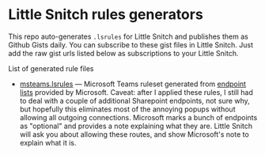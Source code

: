 # Little Snitch rules generators

This repo auto-generates `.lsrules` for Little Snitch and publishes them as Github Gists daily. You can subscribe to these gist files in Little Snitch. Just add the raw gist urls listed below as subscriptions to your Little Snitch.

List of generated rule files

* [msteams.lsrules](https://gist.githubusercontent.com/maxim/2ae0a2b68bb6ae053ee0a72e57e4e34d/raw/8a11aadf5b2324a83ccda52b91e132d86c7a1f87/msteams.lsrules) — Microsoft Teams ruleset generated from [endpoint lists](https://endpoints.office.com/endpoints/worldwide?clientrequestid=d61270c3-85db-4d9c-876d-daa00ca97583&ServiceAreas=Skype) provided by Microsoft. Caveat: after I applied these rules, I still had to deal with a couple of additional Sharepoint endpoints, not sure why, but hopefully this eliminates most of the annoying popups without allowing all outgoing connections. Microsoft marks a bunch of endpoints as "optional" and provides a note explaining what they are. Little Snitch will ask you about allowing these routes, and show Microsoft's note to explain what it is.
